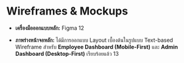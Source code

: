 # Wireframes & Mockups

* **เครื่องมือออกแบบหลัก:** Figma 12

* **ภาพร่างหน้าจอหลัก:** ได้มีการออกแบบ Layout เบื้องต้นในรูปแบบ Text-based Wireframe สำหรับ **Employee Dashboard (Mobile-First)** และ **Admin Dashboard (Desktop-First)** เรียบร้อยแล้ว 13